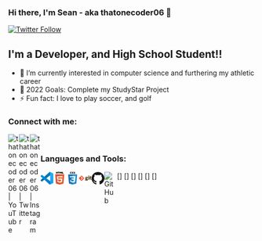 ### Hi there, I'm Sean - aka thatonecoder06 👋 

[![Twitter Follow](https://img.shields.io/twitter/follow/thatonecoder06?color=1DA1F2&logo=twitter&style=for-the-badge)](https://twitter.com/intent/follow?original_referer=https%3A%2F%2Fgithub.com%2Fcthatonecoder06&screen_name=thatonecoder06)


## I'm a Developer, and High School Student!!

- 🌱 I’m currently interested in computer science and furthering my athletic career
- 🥅 2022 Goals: Complete my StudyStar Project
- ⚡ Fun fact: I love to play soccer, and golf

### Connect with me:

[<img align="left" alt="thatonecoder06 | YouTube" width="22px" src="https://cdn.jsdelivr.net/npm/simple-icons@v3/icons/youtube.svg" />][youtube]
[<img align="left" alt="thatonecoder06 | Twitter" width="22px" src="https://cdn.jsdelivr.net/npm/simple-icons@v3/icons/twitter.svg" />][twitter]
[<img align="left" alt="thatonecoder06 | Instagram" width="22px" src="https://cdn.jsdelivr.net/npm/simple-icons@v3/icons/instagram.svg" />][instagram]


<br />


### Languages and Tools:

[<img align="left" alt="Visual Studio Code" width="26px" src="https://raw.githubusercontent.com/github/explore/80688e429a7d4ef2fca1e82350fe8e3517d3494d/topics/visual-studio-code/visual-studio-code.png" />]
[<img align="left" alt="HTML5" width="26px" src="https://raw.githubusercontent.com/github/explore/80688e429a7d4ef2fca1e82350fe8e3517d3494d/topics/html/html.png" />]
[<img align="left" alt="CSS3" width="26px" src="https://raw.githubusercontent.com/github/explore/80688e429a7d4ef2fca1e82350fe8e3517d3494d/topics/css/css.png" />]
[<img align="left" alt="Git" width="26px" src="https://raw.githubusercontent.com/github/explore/80688e429a7d4ef2fca1e82350fe8e3517d3494d/topics/git/git.png" />]
[<img align="left" alt="GitHub" width="26px" src="https://raw.githubusercontent.com/github/explore/78df643247d429f6cc873026c0622819ad797942/topics/github/github.png" />]
[<img align="left" alt="GitHub" width="26px" src="https://www.python.org/static/favicon.ico" />]


<br />
<br />

[twitter]: https://twitter.com/thatonecoder06
[youtube]: https://www.youtube.com/channel/UCvkvNj8EVglnj_fh691qYOQ/featured
[instagram]: https://instagram.com/seanpauly06
